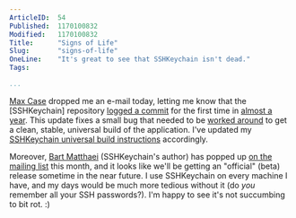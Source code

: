 ```yaml
---
ArticleID:  54
Published:  1170100832
Modified:   1170100832
Title:      "Signs of Life"
Slug:       "signs-of-life"
OneLine:    "It's great to see that SSHKeychain isn't dead."
Tags:       

...
```

[Max Case][] dropped me an e-mail today, letting me know that the [SSHKeychain] repository [logged a commit][r96] for the first time in [almost a year][r95].  This update fixes a small bug that needed to be [worked around][workaround] to get a clean, stable, universal build of the application.  I've updated my [SSHKeychain universal build instructions][build] accordingly.

Moreover, [Bart Matthaei][] (SSHKeychain's author) has popped up [on the mailing list][mail] this month, and it looks like we'll be getting an "official" (beta) release sometime in the near future.  I use SSHKeychain on every machine I have, and my days would be much more tedious without it (do _you_ remember all your SSH passwords?).  I'm happy to see it's not succumbing to bit rot.  :)

[max case]: http://www.maxcase.info/
[r96]: http://trac.sshkeychain.org/cgi-bin/trac.cgi/changeset/96
[r95]: http://trac.sshkeychain.org/cgi-bin/trac.cgi/changeset/95
[workaround]: http://leuksman.com/log/2006/12/24/sshkeychain/
[build]: http://mikewest.org/archive/building-sshkeychain-as-an-intel-binary/ "Building SSHKeychain as an Intel Binary"
[bart matthaei]: http://www.ambrero.nl/about/
[mail]: http://www.sshkeychain.org/pipermail/developers/2007-January/